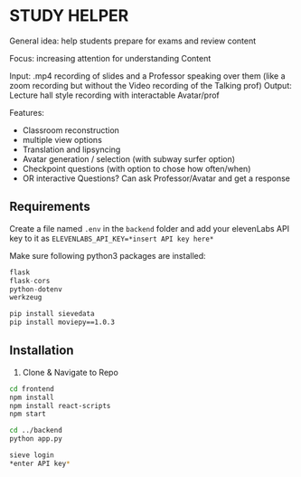 # STUDY HELPER

General idea: help students prepare for exams and review content

Focus: increasing attention for understanding Content

Input: .mp4 recording of slides and a Professor speaking over them (like a zoom recording but without the Video recording of the Talking prof)
Output: Lecture hall style recording with interactable Avatar/prof

Features:
- Classroom reconstruction
- ⁠multiple view options
- Translation and lipsyncing
- ⁠Avatar generation / selection (with subway surfer option)
- ⁠Checkpoint questions (with option to chose how often/when)
- OR interactive Questions? Can ask Professor/Avatar and get a response

## Requirements
Create a file named `.env` in the `backend` folder and add your elevenLabs API key to it as `ELEVENLABS_API_KEY=*insert API key here*`

Make sure following python3 packages are installed:

```python
flask
flask-cors
python-dotenv
werkzeug
```

```bash
pip install sievedata
pip install moviepy==1.0.3
```

## Installation
1. Clone & Navigate to Repo

```bash
cd frontend
npm install
npm install react-scripts
npm start

cd ../backend
python app.py

sieve login
*enter API key*
```
